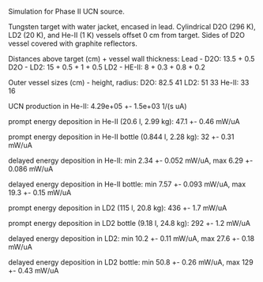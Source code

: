 Simulation for Phase II UCN source.

Tungsten target with water jacket, encased in lead.
Cylindrical D2O (296 K), LD2 (20 K), and He-II (1 K) vessels offset 0 cm from target.
Sides of D2O vessel covered with graphite reflectors.

Distances above target (cm) + vessel wall thickness:
Lead - D2O: 13.5 + 0.5
D2O - LD2: 15 + 0.5 + 1 + 0.5
LD2 - HE-II: 8 + 0.3 + 0.8 + 0.2

Outer vessel sizes (cm) - height, radius:
D2O: 82.5 41
LD2: 51 33
He-II: 33 16

UCN production in He-II:
4.29e+05 +- 1.5e+03 1/(s uA)

prompt energy deposition in He-II (20.6 l, 2.99 kg):
47.1 +- 0.46 mW/uA

prompt energy deposition in He-II bottle (0.844 l, 2.28 kg):
32 +- 0.31 mW/uA

delayed energy deposition in He-II:
min 2.34 +- 0.052 mW/uA, max 6.29 +- 0.086 mW/uA

delayed energy deposition in He-II bottle:
min 7.57 +- 0.093 mW/uA, max 19.3 +- 0.15 mW/uA

prompt energy deposition in LD2 (115 l, 20.8 kg):
436 +- 1.7 mW/uA

prompt energy deposition in LD2 bottle (9.18 l, 24.8 kg):
292 +- 1.2 mW/uA

delayed energy deposition in LD2:
min 10.2 +- 0.11 mW/uA, max 27.6 +- 0.18 mW/uA

delayed energy deposition in LD2 bottle:
min 50.8 +- 0.26 mW/uA, max 129 +- 0.43 mW/uA

